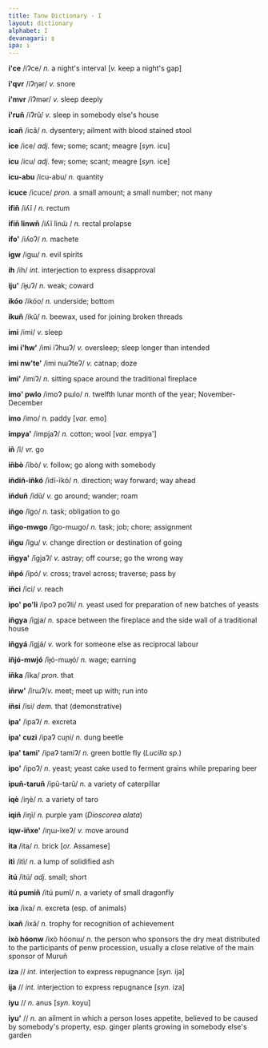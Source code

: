 ```yaml
---
title: Tanw Dictionary - I
layout: dictionary
alphabet: I
devanagari: इ
ipa: i
---
```


__i'ce__	      /iɁce/ _n._	  a night's interval	[_v._	keep a night's gap]  
  
__i'qvr__	      /iɁŋǝr/ _v._	  snore  	 
  
__i'mvr__	      /iɁmǝr/ _v._	  sleep deeply      
  
__i'ruñ__	    /iɁrũ/  _v._	  sleep in somebody else's house     
  
__icañ__	     /icã/ _n._	  dysentery; ailment with blood stained stool    	  

__ice__	      /ice/  _adj._	few; some; scant; meagre	[_syn._	icu]    

__icu__	    /icu/    _adj._	few; some; scant; meagre	[_syn._	ice]  

__icu-abu__	  /icu-abu/  _n._	  quantity	  	  

__icuce__	  /icuce/    _pron._	a small amount; a small number; not many	  	  

__ifiñ__	   /iʎĩ /   _n._	  rectum		  

__ifiñ linwñ__ /iʎĩ linɯ̃ /	_n._	  rectal prolapse	    	

__ifo'__	   /iʎoɁ/   _n._	  machete	  	  

__igw__	    /igɯ/    _n._	  evil spirits	    	

__ih__	   /ih/     _int._	interjection to express disapproval		   

__iju'__	   /iɟuɁ/   _n._	  weak; coward	

__ikóo__	 /ikóo/     _n._	  underside; bottom		 

__ikuñ__	   /ikũ/   _n._	  beewax, used for joining broken threads		

__imi__	    /imi/    _v._	  sleep	

__imi i'hw'__	/imi iɁhɯɁ/  _v._	 oversleep; sleep longer than intended	

__imi nw'te'__	/imi nɯɁteɁ/ _v._	catnap; doze

__imi'__ /imiɁ/	_n._	sitting space around the traditional fireplace		 

__imo' pwlo__	/imoɁ pɯlo/ _n._	twelfth lunar month of the year; November-December	

__imo__	/imo/ _n._	paddy	[_var._	emo]  

__impya'__	/impjaɁ/ _n._	cotton; wool	[_var._	empya']  

__iñ__	/ĩ/ _vr._	go		  

__iñbò__	/ĩbò/ _v._	follow; go along with somebody	  

__iñdiñ-iñkó__	/ĩdĩ-ĩkó/ _n._	direction; way forward; way ahead	

__iñduñ__	/ĩdũ/ _v._	go around; wander; roam		  

__iñgo__	/ĩgo/ _n._	task; obligation to go		

__iñgo-mwgo__	/ĩgo-mɯgo/ _n._	task; job; chore; assignment

__iñgu__	/ĩgu/ _v._	change direction or destination of going	 

__iñgya'__ /ĩgjaɁ/	_v._	astray; off course; go the wrong way	

__iñpó__ /ĩpó/	_v._	cross; travel across; traverse; pass by


__iñci__	/ĩci/ _v._	reach		  

__ipo' po'li__	/ipoɁ poɁli/ _n._	yeast used for preparation of new batches of yeasts

__iñgya__	/ĩgja/ _n._	space between the fireplace and the side wall of a traditional house	

__iñgyá__	/ĩgjá/ _v._	work for someone else as reciprocal labour		  

__iñjó-mwjó__	/ĩɟó-mɯɟó/ _n._	wage; earning		  

__íñka__	/ĩka/ _pron._	that		  

__iñrw'__	/ĩrɯɁ/_v._	meet; meet up with; run into		  

__íñsi__	/ĩsi/ _dem._	that (demonstrative)	  

__ipa'__	/ipaɁ/ _n._	excreta		  

__ipa' cuzi__	/ipaɁ cuɲi/ _n._	dung beetle		  

__ipa' tami'__ /ipaɁ tamiɁ/	_n._	green bottle fly (_Lucilla sp._)		

__ipo'__	/ipoɁ/ _n._	yeast; yeast cake used to ferment grains while preparing beer		

__ipuñ-taruñ__	/ipũ-tarũ/ _n._	a variety of caterpillar		

__iqè__	/iŋè/ _n._	a variety of taro		

__iqiñ__	/iŋĩ/ _n._	purple yam (_Dioscorea alata_)

__iqw-iñxe'__ /iŋɯ-ĩxeɁ/	_v._	move around	  

__ita__	/ita/ _n._	brick	[_or._	Assamese]  

__itì__	/itì/ _n._	a lump of solidified ash		 

__itú__	/itú/ _adj._	small; short		  

__itú pumiñ__	/itú pumĩ/ _n._	a variety of small dragonfly	

__ixa__ /ixa/	_n._	excreta (esp. of animals)		

__ixañ__	/ixã/ _n._	trophy for recognition of achievement	

__ixò hóonw__ /ixò hóonɯ/	_n._	the person who sponsors the dry meat distributed to the participants of penw procession, usually a close relative of the main sponsor of Muruñ	  	


__iza__	// _int._	interjection to express repugnance	[_syn._	ija]  

__ija__	// _int._	interjection to express repugnance	[_syn._	iza]  

__iyu__	// _n._	anus	[_syn._	koyu]  

__iyu'__	// _n._	an ailment in which a person loses appetite, believed to be caused by somebody's property, esp. ginger plants growing in somebody else's garden		  
